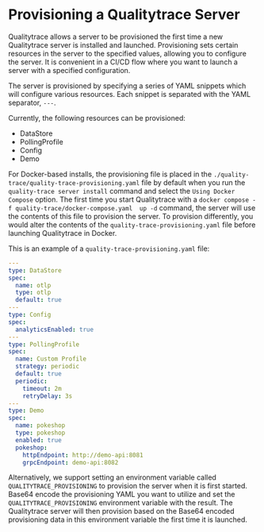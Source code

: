 # Provisioning a Qualitytrace Server

Qualitytrace allows a server to be provisioned the first time a new Qualitytrace server is installed and launched. Provisioning sets certain resources in the server to the specified values, allowing you to configure the server. It is convenient in a CI/CD flow where you want to launch a server with a specified configuration.

The server is provisioned by specifying a series of YAML snippets which will configure various resources. Each snippet is separated with the YAML separator, `---`.

Currently, the following resources can be provisioned:

- DataStore
- PollingProfile
- Config
- Demo

For Docker-based installs, the provisioning file is placed in the `./quality-trace/quality-trace-provisioning.yaml` file by default when you run the `quality-trace server install` command and select the `Using Docker Compose` option. The first time you start Qualitytrace with a `docker compose -f quality-trace/docker-compose.yaml  up -d` command, the server will use the contents of this file to provision the server. To provision differently, you would alter the contents of the `quality-trace-provisioning.yaml` file before launching Qualitytrace in Docker.

This is an example of a `quality-trace-provisioning.yaml` file:

```yaml
---
type: DataStore
spec:
  name: otlp
  type: otlp
  default: true
---
type: Config
spec:
  analyticsEnabled: true
---
type: PollingProfile
spec:
  name: Custom Profile
  strategy: periodic
  default: true
  periodic:
    timeout: 2m
    retryDelay: 3s
---
type: Demo
spec:
  name: pokeshop
  type: pokeshop
  enabled: true
  pokeshop:
    httpEndpoint: http://demo-api:8081
    grpcEndpoint: demo-api:8082
```

Alternatively, we support setting an environment variable called `QUALITYTRACE_PROVISIONING` to provision the server when it is first started. Base64 encode the provisioning YAML you want to utilize and set the `QUALITYTRACE_PROVISIONING` environment variable with the result. The Qualitytrace server will then provision based on the Base64 encoded provisioning data in this environment variable the first time it is launched.
